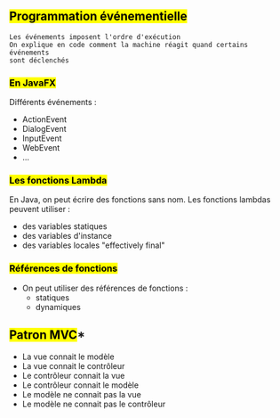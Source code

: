 ## <mark class="hltr-green format">Programmation événementielle</mark>

	Les événements imposent l'ordre d'exécution
	On explique en code comment la machine réagit quand certains événements
	sont déclenchés

### <mark class="hltr-pink format">En JavaFX</mark>
Différents événements :
- ActionEvent
- DialogEvent
- InputEvent
- WebEvent
- ...

### <mark class="hltr-pink format">Les fonctions Lambda</mark>

En Java, on peut écrire des fonctions sans nom.
Les fonctions lambdas peuvent utiliser :
- des variables statiques
- des variables d'instance
- des variables locales "effectively final"

### <mark class="hltr-pink format">Références de fonctions</mark>
- On peut utiliser des références de fonctions :
	- statiques
	- dynamiques
## <mark class="hltr-green format">Patron MVC</mark>*

- La vue connait le modèle
- La vue connait le contrôleur
- Le contrôleur connait la vue
- Le contrôleur connait le modèle
- Le modèle ne connait pas la vue
- Le modèle ne connait pas le contrôleur
